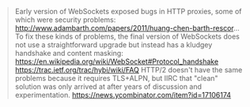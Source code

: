 >Early version of WebSockets exposed bugs in HTTP proxies, some of which were security problems: http://www.adambarth.com/papers/2011/huang-chen-barth-rescor... To fix these kinds of problems, the final version of WebSockets does not use a straightforward upgrade but instead has a kludgey handshake and content masking: https://en.wikipedia.org/wiki/WebSocket#Protocol_handshake https://trac.ietf.org/trac/hybi/wiki/FAQ
HTTP/2 doesn't have the same problems because it requires TLS+ALPN, but IIRC that "clean" solution was only arrived at after years of discussion and experimentation.
https://news.ycombinator.com/item?id=17106174